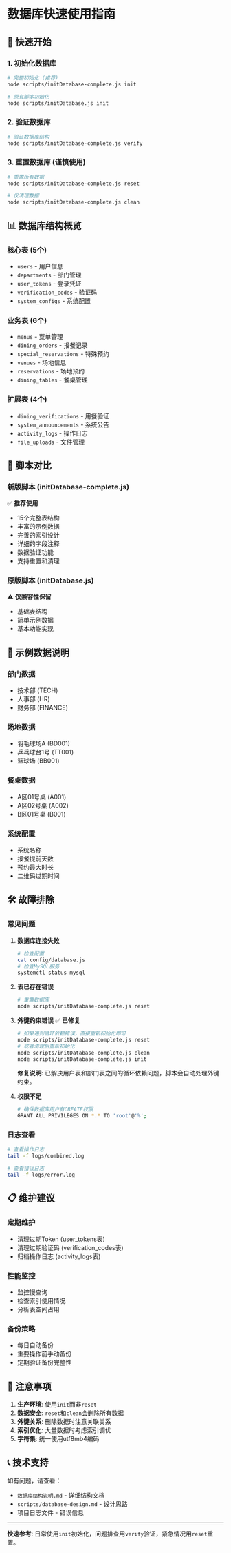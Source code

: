 # 数据库快速使用指南

## 🚀 快速开始

### 1. 初始化数据库

```bash
# 完整初始化 (推荐)
node scripts/initDatabase-complete.js init

# 原有脚本初始化
node scripts/initDatabase.js init
```

### 2. 验证数据库

```bash
# 验证数据库结构
node scripts/initDatabase-complete.js verify
```

### 3. 重置数据库 (谨慎使用)

```bash
# 重置所有数据
node scripts/initDatabase-complete.js reset

# 仅清理数据
node scripts/initDatabase-complete.js clean
```

## 📊 数据库结构概览

### 核心表 (5个)
- `users` - 用户信息
- `departments` - 部门管理
- `user_tokens` - 登录凭证
- `verification_codes` - 验证码
- `system_configs` - 系统配置

### 业务表 (6个)
- `menus` - 菜单管理
- `dining_orders` - 报餐记录
- `special_reservations` - 特殊预约
- `venues` - 场地信息
- `reservations` - 场地预约
- `dining_tables` - 餐桌管理

### 扩展表 (4个)
- `dining_verifications` - 用餐验证
- `system_announcements` - 系统公告
- `activity_logs` - 操作日志
- `file_uploads` - 文件管理

## 🔧 脚本对比

### 新版脚本 (initDatabase-complete.js)
✅ **推荐使用**
- 15个完整表结构
- 丰富的示例数据
- 完善的索引设计
- 详细的字段注释
- 数据验证功能
- 支持重置和清理

### 原版脚本 (initDatabase.js)
⚠️ **仅兼容性保留**
- 基础表结构
- 简单示例数据
- 基本功能实现

## 💾 示例数据说明

### 部门数据
- 技术部 (TECH)
- 人事部 (HR)  
- 财务部 (FINANCE)

### 场地数据
- 羽毛球场A (BD001)
- 乒乓球台1号 (TT001)
- 篮球场 (BB001)

### 餐桌数据
- A区01号桌 (A001)
- A区02号桌 (A002)
- B区01号桌 (B001)

### 系统配置
- 系统名称
- 报餐提前天数
- 预约最大时长
- 二维码过期时间

## 🛠️ 故障排除

### 常见问题

1. **数据库连接失败**
   ```bash
   # 检查配置
   cat config/database.js
   # 检查MySQL服务
   systemctl status mysql
   ```

2. **表已存在错误**
   ```bash
   # 重置数据库
   node scripts/initDatabase-complete.js reset
   ```

3. **外键约束错误** ✅ **已修复**
   ```bash
   # 如果遇到循环依赖错误，直接重新初始化即可
   node scripts/initDatabase-complete.js reset
   # 或者清理后重新初始化
   node scripts/initDatabase-complete.js clean
   node scripts/initDatabase-complete.js init
   ```
   
   **修复说明**: 已解决用户表和部门表之间的循环依赖问题，脚本会自动处理外键约束。

4. **权限不足**
   ```bash
   # 确保数据库用户有CREATE权限
   GRANT ALL PRIVILEGES ON *.* TO 'root'@'%';
   ```

### 日志查看

```bash
# 查看操作日志
tail -f logs/combined.log

# 查看错误日志  
tail -f logs/error.log
```

## 📋 维护建议

### 定期维护
- 清理过期Token (user_tokens表)
- 清理过期验证码 (verification_codes表)
- 归档操作日志 (activity_logs表)

### 性能监控
- 监控慢查询
- 检查索引使用情况
- 分析表空间占用

### 备份策略
- 每日自动备份
- 重要操作前手动备份
- 定期验证备份完整性

## 🚨 注意事项

1. **生产环境**: 使用`init`而非`reset`
2. **数据安全**: `reset`和`clean`会删除所有数据
3. **外键关系**: 删除数据时注意关联关系
4. **索引优化**: 大量数据时考虑索引调优
5. **字符集**: 统一使用utf8mb4编码

## 📞 技术支持

如有问题，请查看：
- `数据库结构说明.md` - 详细结构文档
- `scripts/database-design.md` - 设计思路
- 项目日志文件 - 错误信息

---

**快速参考**: 日常使用`init`初始化，问题排查用`verify`验证，紧急情况用`reset`重置。

